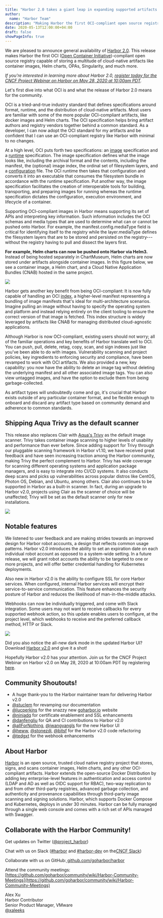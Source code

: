```yaml
---
title: "Harbor 2.0 takes a giant leap in expanding supported artifacts with OCI support"
author:
  name: "Harbor Team"
description: "Making Harbor the first OCI-compliant open source registry"
date: 2020-05-13T12:00:00+04:00
draft: false
showPageInfo: true
---
```


We are pleased to announce general availability of [Harbor 2.0](https://github.com/goharbor/harbor/releases/tag/v2.0.0). This
release makes Harbor the first OCI ([Open Container
Initiative](https://www.opencontainers.org/))-compliant open source
registry capable of storing a multitude of cloud-native artifacts like
container images, Helm charts, OPAs, Singularity, and much more.

*If you're interested in learning more about Harbor 2.0,
*[*register today for the CNCF Project Webinar on Harbor on May 28, 2020
at 10:00am
PDT*](https://zoom.us/webinar/register/7415882601786/WN_dVQGhggoQXmJ1rKPugEKyg)*.*

Let's first dive into what OCI is and what the release of Harbor 2.0
means for the community.

OCI is a tried-and-true industry standard that defines specifications
around format, runtime, and the distribution of cloud-native artifacts.
Most users are familiar with some of the more popular OCI-compliant
artifacts, like docker images and Helm charts. The OCI specification
helps bring artifact authors and registry vendors together behind a
common standard. As a developer, I can now adopt the OCI standard for my
artifacts and be confident that I can use an OCI-compliant registry like
Harbor with minimal to no changes.

At a high level, OCI puts forth two specifications: an
[image](https://github.com/opencontainers/image-spec/blob/master/spec.md)
specification and a
[runtime](https://github.com/opencontainers/runtime-spec/blob/master/spec.md)
specification. The image specification defines what the image looks
like, including the archival format and the contents, including the
manifest, the (optional) image index, the ordinal set of filesystem
layers, and a
[configuration](https://github.com/opencontainers/image-spec/blob/master/config.md)
file. The OCI runtime then takes that configuration and converts it into
an executable that consumes the filesystem bundle in accordance with the
runtime specification. Put another way, the image specification
facilitates the creation of interoperable tools for building,
transporting, and preparing images for running whereas the runtime
specification dictates the configuration, execution environment, and
lifecycle of a container.

Supporting OCI-compliant images in Harbor means supporting its set of
APIs and interpreting key information. Such information includes the OCI
schemas and media types that are used to determine what can or cannot be
pushed onto Harbor. For example, the manifest.config.mediaType field is
critical for identifying itself to the registry while the
layer.mediaType defines the filesystem layers that are to be stored and
persisted on the registry---without the registry having to pull and
dissect the layers first.

**For example, Helm charts can now be pushed onto Harbor via Helm3.**
Instead of being hosted separately in ChartMuseum, Helm charts are now
stored under artifacts alongside container images. In this figure below,
we see a container image, a Helm chart, and a Cloud Native Application
Bundles (CNAB) hosted in the same project.

![](../img/harbor-2.0-artifacts.png)

Harbor gets another key benefit from being OCI-compliant: It is now
fully capable of handling an OCI
[index](https://github.com/opencontainers/image-spec/blob/master/image-index.md),
a higher-level manifest representing a bundling of image manifests
that's ideal for multi-architecture scenarios. Imagine pulling an image
without having to specify the operating system and platform and instead
relying entirely on the client tooling to ensure the correct version of
that image is fetched. This index structure is widely leveraged by
artifacts like CNAB for managing distributed cloud-agnostic
applications.

Although Harbor is now OCI-compliant, existing users should not worry;
all of the familiar operations and key benefits of Harbor translate well
to OCI. You can push, pull, delete, retag, copy, scan, and sign indexes
just like you've been able to do with images. Vulnerability scanning and
project policies, key ingredients to enforcing security and compliance,
have been revamped to work with OCI artifacts. We also provided a new,
key capability: you now have the ability to delete an image tag without
deleting the underlying manifest and all other associated image tags.
You can also view untagged images, and have the option to exclude them
from being garbage-collected.

As artifact types will undoubtedly come and go, it's crucial that Harbor
exists outside of any particular container format, and be flexible
enough to onboard and discard any artifact type based on community
demand and adherence to common standards.

## Shipping Aqua Trivy as the default scanner

This release also replaces Clair with [Aqua's
Trivy](https://github.com/aquasecurity/trivy) as the default image
scanner. Trivy takes container image scanning to higher levels of
usability and performance than ever before. Since adding support for
Trivy through our pluggable scanning framework in Harbor v1.10, we have
received great feedback and have seen increasing traction among the
Harbor community, making Trivy the perfect complement to Harbor. Trivy
has wide coverage for scanning different operating systems and
application package managers, and is easy to integrate into CI/CD
systems. It also conducts deep scans and picks up vulnerabilities across
popular distros like CentOS, Photon OS, Debian, and Ubuntu, among
others. Clair also continues to be supported in Harbor as a built-in
scanner. In fact, during an upgrade to Harbor v2.0, projects using Clair
as the scanner of choice will be unaffected; Trivy will be set as the
default scanner only for new installations.

![](../img/harbor-2.0-interrogation-services.png)

## Notable features

We listened to user feedback and are making strides towards an improved
design for Harbor robot accounts, a design that reflects common usage
patterns. Harbor v2.0 introduces the ability to set an expiration date
on each individual robot account as opposed to a system-wide setting. In
a future release, we will grant robot accounts the ability to be
targeted to one or more projects, and will offer better credential
handling for Kubernetes deployments.

Also new in Harbor v2.0 is the ability to configure SSL for core Harbor
services. When configured, internal Harbor services will encrypt their
service-to-service communication. This feature enhances the security
posture of Harbor and reduces the likelihood of man-in-the-middle
attacks.

Webhooks can now be individually triggered, and come with Slack
integration. Some users may not want to receive callbacks for every
supported webhook action, so this update enables users to configure, at
the project level, which webhooks to receive and the preferred callback
method, HTTP or Slack.

![](../img/harbor-2.0-dark-light.png)

Did you also notice the all-new dark mode in the updated Harbor UI?
Download [Harbor v2.0](https://github.com/goharbor/harbor/releases/tag/v2.0.0) and give it a shot!

Hopefully Harbor v2.0 has your attention. Join us for the CNCF Project
Webinar on Harbor v2.0 on May 28, 2020 at 10:00am PDT by registering
[here](https://zoom.us/webinar/register/7415882601786/WN_dVQGhggoQXmJ1rKPugEKyg).

## Community Shoutouts!

- A huge thank-you to the Harbor maintainer team for delivering Harbor v2.0
- [@stuclem](https://github.com/stuclem) for revamping our documentation
- [@lucperkins](https://github.com/lucperkins) for the snazzy new
  [goharbor.io](https://goharbor.io/) website
- [@ninjadq](https://github.com/ninjadq) for certificate enablement
  and SSL enhancements
- [@danfengliu](https://github.com/danfengliu) for QA and CI
  contributions to Harbor v2.0
- [@allForNothing](https://github.com/AllForNothing),
  [@jwangyangls](https://github.com/jwangyangls) for the new Harbor UI
- [@heww](https://github.com/heww),
  [@stonezdj](https://github.com/stonezdj),
  [@bitsf](https://github.com/bitsf) for the Harbor v2.0 code
  refactoring
- [@tedgxt](https://github.com/tedgxt) for the webhook enhancements

## About Harbor

[Harbor](http://github.com/goharbor/harbor) is an open source, trusted
cloud native registry project that stores, signs, and scans container
images, Helm charts, and any other OCI-compliant artifacts. Harbor
extends the open-source Docker Distribution by adding key
enterprise-level features in authentication and access control (LDAP and
AD as well as OIDC support for RBAC), two-way replication to and from
other third-party registries, advanced garbage collection, and
authenticity and provenance capabilities through third-party image
scanning and signing solutions. Harbor, which supports Docker Compose
and Kubernetes, deploys in under 30 minutes. Harbor can be fully managed
through a single web console and comes with a rich set of APIs managed
with Swagger.

## Collaborate with the Harbor Community!

Get updates on Twitter
([@project\_harbor](https://twitter.com/project_harbor))

Chat with us on Slack
([#harbor](https://cloud-native.slack.com/messages/harbor)
and [#harbor-dev](https://cloud-native.slack.com/messages/harbor-dev)
on the[CNCF Slack](https://slack.cncf.io/))

Collaborate with us on GitHub:[
github.com/goharbor/harbor](https://github.com/goharbor/harbor)

Attend the community meetings:
[https://github.com/goharbor/community/wiki/Harbor-Community-Meetings](https://github.com/goharbor/community/wiki/Harbor-Community-Meetings)

Alex Xu  
Harbor Contributor  
Senior Product Manager, VMware  
[@xaleeks](https://github.com/xaleeks)
